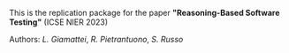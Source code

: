 This is the replication package for the paper **"Reasoning-Based Software Testing"** (ICSE NIER 2023)

Authors: *L. Giamattei*, *R. Pietrantuono*, *S. Russo*
